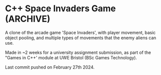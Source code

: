 # C++ Space Invaders Game (ARCHIVE)

A clone of the arcade game 'Space Invaders', with player movement, basic object pooling, and multiple types of movements that the enemy aliens can use.

Made in ~2 weeks for a university assignment submission, as part of the "Games in C++' module at UWE Bristol (BSc Games Technology).

Last commit pushed on February 27th 2024.
